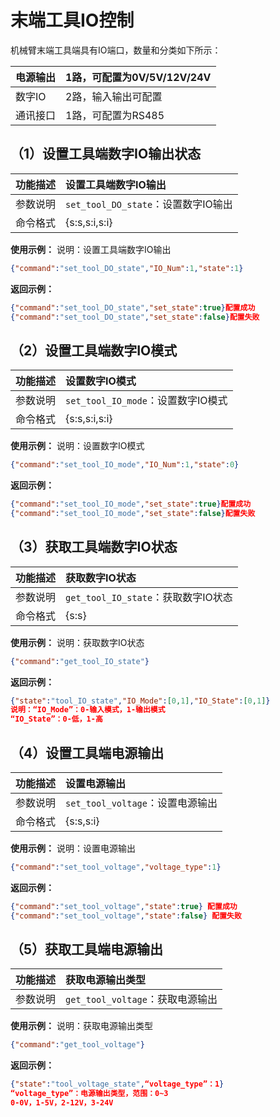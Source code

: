 
# 末端工具IO控制

机械臂末端工具端具有IO端口，数量和分类如下所示：

| 电源输出 | 1路，可配置为0V/5V/12V/24V |
| :--- | :------------------- |
| 数字IO | 2路，输入输出可配置           |
| 通讯接口 | 1路，可配置为RS485         |

## （1）设置工具端数字IO输出状态

| 功能描述 | 设置工具端数字IO输出                  |
| :--- | :--------------------------- |
| 参数说明 | `set_tool_DO_state`：设置数字IO输出 |
| 命令格式 | {s\:s,s\:i,s\:i}             |

**使用示例：**
说明：设置工具端数字IO输出

```json
{"command":"set_tool_DO_state","IO_Num":1,"state":1}
```

**返回示例：**

```json
{"command":"set_tool_DO_state","set_state":true}配置成功
{"command":"set_tool_DO_state","set_state":false}配置失败
```

## （2）设置工具端数字IO模式

| 功能描述 | 设置数字IO模式                    |
| :--- | :-------------------------- |
| 参数说明 | `set_tool_IO_mode`：设置数字IO模式 |
| 命令格式 | {s\:s,s\:i,s\:i}            |

**使用示例：**
说明：设置数字IO模式

```json
{"command":"set_tool_IO_mode","IO_Num":1,"state":0} 
```

**返回示例：**

```json
{"command":"set_tool_IO_mode","set_state":true}配置成功
{"command":"set_tool_IO_mode","set_state":false}配置失败
```

## （3）获取工具端数字IO状态

| 功能描述 | 获取数字IO状态                     |
| :--- | :--------------------------- |
| 参数说明 | `get_tool_IO_state`：获取数字IO状态 |
| 命令格式 | {s\:s}                       |

**使用示例：**
说明：获取数字IO状态

```json
{"command":"get_tool_IO_state"} 
```

**返回示例：**

```json
{"state":"tool_IO_state","IO_Mode":[0,1],"IO_State":[0,1]}
说明：“IO_Mode”：0-输入模式，1-输出模式
“IO_State”：0-低，1-高
```

## （4）设置工具端电源输出

| 功能描述 | 设置电源输出                    |
| :--- | :------------------------ |
| 参数说明 | `set_tool_voltage`：设置电源输出 |
| 命令格式 | {s\:s,s\:i}               |

**使用示例：**
说明：设置电源输出

```json
{"command":"set_tool_voltage","voltage_type":1}
```

**返回示例：**

```json
{"command":"set_tool_voltage","state":true} 配置成功
{"command":"set_tool_voltage","state":false} 配置失败
```

## （5）获取工具端电源输出

| 功能描述 | 获取电源输出类型                  |
| :--- | :------------------------ |
| 参数说明 | `get_tool_voltage`：获取电源输出 |

**使用示例：**
说明：获取电源输出类型

```json
{"command":"get_tool_voltage"} 
```

**返回示例：**

```json
{"state":"tool_voltage_state",“voltage_type”：1}
“voltage_type”：电源输出类型，范围：0~3
0-0V，1-5V，2-12V，3-24V
```

